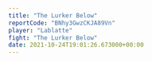 ```yaml
---
title: "The Lurker Below"
reportCode: "BNhy3GwzCKJA89Vn"
player: "Lablatte"
fight: "The Lurker Below"
date: 2021-10-24T19:01:26.673000+00:00
---
```

